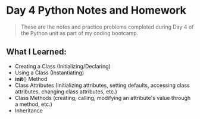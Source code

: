 # Day 4 Python Notes and Homework
> These are the notes and practice problems completed during
Day 4 of the Python unit as part of my coding bootcamp.

## What I Learned:
- Creating a Class (Initializing/Declaring)
- Using a Class (Instantiating)
- __init__() Method
- Class Attributes (Initializing attributes, setting defaults,
accessing class attributes, changing class attributes, etc.)
- Class Methods (creating, calling, modifying an attribute's 
value through a method, etc.)
- Inheritance
